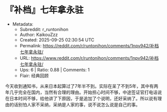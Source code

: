# 『补档』七年拿永驻

- Metadata:
  - Subreddit: r_runtonihon
  - Author: KaikouZzz
  - Created: 2025-09-25 02:30:54 UTC
  - Permalink: https://reddit.com/r/runtonihon/comments/1npv942/补档七年拿永驻/
  - URL: https://www.reddit.com/r/runtonihon/comments/1npv942/补档七年拿永驻/
  - Ups: 6 | Ratio: 0.88 | Comments: 1
  - Flair: 经典回顾


今天收到通知书，从来日本起算过了7年半不到。实际在呆了不到5年，其中有两年几乎完全在国内，当然有合理的理由。开始担心时间不够，中途签证官打电话说在日本时间不够，给他讲了下原因，于是追加了个说明，还好采纳了。所以说有理由的话别怕人家不采纳，采纳是人家的事，说不说怎么说是自己的事。

